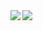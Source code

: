 <a href="https://github.com/MasaMune-68/github-readme-stats">
  <img align="left" src="https://github-readme-stats.vercel.app/api?username=MasaMune-68&theme=vue&show_icons=true/">
</a>
<a href="https://github.com/MasaMune-68/github-readme-stats">
  <img align="left" src="https://github-readme-stats.vercel.app/api/top-langs/?username=MasaMune-68&theme=vue&show_icons=true/" />
</a>
